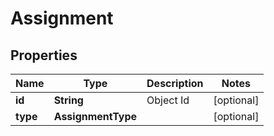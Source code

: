 

# Assignment


## Properties

| Name | Type | Description | Notes |
|------------ | ------------- | ------------- | -------------|
|**id** | **String** | Object Id |  [optional] |
|**type** | **AssignmentType** |  |  [optional] |



